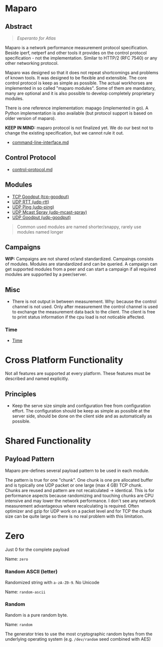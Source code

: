 # Maparo

## Abstract

> *Esperanto for Atlas*

Maparo is a network performance measurement protocol specification. Beside
iperf, netperf and other tools it provides on the control protocol
specification - not the implementation. Similar to HTTP/2 (RFC 7540) or any
other networking protocol.

Maparo was designed so that it does not repeat shortcomings and problems of
known tools. It was designed to be flexible and extensible. The core control
protocol is keep as simple as possible. The actual workhorses are implemented
in so called "maparo modules". Some of them are mandatory, many are optional
and it is also possible to develop completely proprietary modules.

There is one reference implementation: mapago (implemented in go). A Python
implementation is also available (but protocol support is based on older version
of maparo).

**KEEP IN MIND:** maparo protocol is not finalized yet. We do our best not to
change the existing specification, but we cannot rule it out.


- [command-line-interface.md](command-line-interface.md)

## Control Protocol

- [control-protocol.md](control-protocol.md)

## Modules

- [TCP Goodput (tcp-goodput)](mod-tcp-goodput.md)
- [UDP RTT (udp-rtt)](mod-udp-rtt.md)
- [UDP Ping (udp-ping)](mod-udp-ping.md)
- [UDP Mcast Spray (udp-mcast-spray)](mod-udp-mcast-spray.md)
- [UDP Goodput (udp-goodput)](mod-udp-goodput.md)

> Common used modules are named shorter/snappy, rarely use modules named
longer

## Campaigns

**WIP:** Campaigns are not shared or/and standardized. Campaings consists
of modules. Modules are standardized and can be queried. A campaign can
get supported modules from a peer and can start a campaign if all required
modules are supported by a peer/server.

## Misc

- There is not output in between measurement. Why: because the control
  channel is not used. Only after measurement the control channel is used
	to exchange the measurement data back to the client. The client is free
	to print status information if the cpu load is not noticable affected.

### Time

- [Time](time.md)


# Cross Platform Functionality

Not all features are supported at every platform. These features
must be described and named explicitly.

## Principles

- Keep the serve size simple and configuration free from configuration
  effort. The configuration should be keep as simple as possible at the
  server side, should be done on the client side and as automatically as
  possible.


# Shared Functionality

## Payload Pattern

Maparo pre-defines several payload pattern to be
used in each module.

The pattern is true for one "chunk". One chunk is one pre allocated buffer and
is typically one UDP packet or one large (max 4 GB) TCP chunk. Chunks are
reused and pattern are not recalculated -> identical. This is for performance
aspects because randomizing and touching chunks are CPU intensive and may lower
the network performance. I don't see any network measurement advantageous where
recalculating is required. Often optimizer and gzip for UDP work on a packet
level and for TCP the chunk size can be quite large so there is no real problem
with this limitation.

# Zero

Just 0 for the complete payload

Name: `zero`

### Random ASCII (letter)

Randomized string with `a-zA-Z0-9`. No Unicode

Name: `random-ascii`

### Random 

Random is a pure random byte.

Name: `random`

The generator tries to use the most cryptographic random bytes from the
underlying operating system (e.g. `/dev/random` seed combined with AES)


